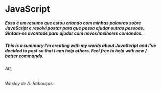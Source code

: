 # JavaScript 

##### Essa é um resumo que estou criando com minhas palavras sobre JavaScript e resolvi postar para que possa ajudar outras pessoas. Sintam-se avontade para ajudar com novos/melhores comandos.

##### This is a summary I'm creating with my words about JavaScript and I've decided to post so that I can help others. Feel free to help with new / better commands.

###### Att, 
###### Wesley de A. Rebouças 